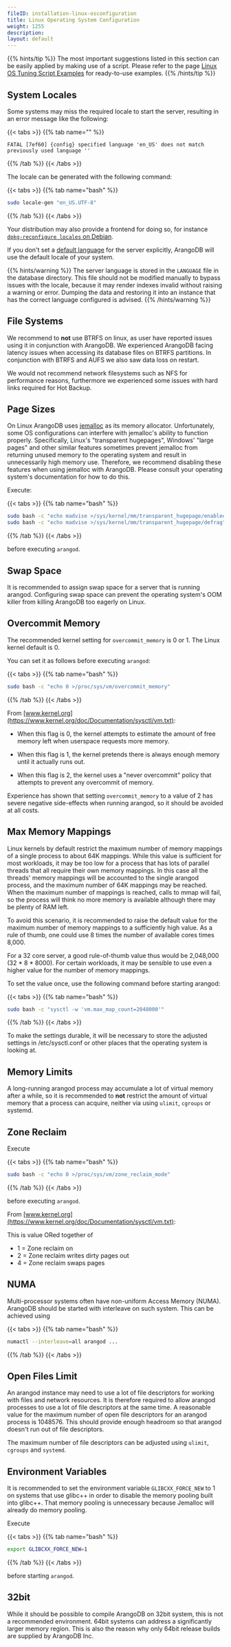 ```yaml
---
fileID: installation-linux-osconfiguration
title: Linux Operating System Configuration
weight: 1255
description: 
layout: default
---
```

{{% hints/tip %}}
The most important suggestions listed in this section can be
easily applied by making use of a script. Please refer to the page
[Linux OS Tuning Script Examples](installation-linux-ostuning-scripts) for
ready-to-use examples.
{{% /hints/tip %}}

## System Locales

Some systems may miss the required locale to start the server, resulting in an
error message like the following:

{{< tabs >}}
{{% tab name="" %}}
```
FATAL [7ef60] {config} specified language 'en_US' does not match previously used language ''
```
{{% /tab %}}
{{< /tabs >}}

The locale can be generated with the following command:

{{< tabs >}}
{{% tab name="bash" %}}
```bash
sudo locale-gen "en_US.UTF-8"
```
{{% /tab %}}
{{< /tabs >}}

Your distribution may also provide a frontend for doing so, for instance
[`dpkg-reconfigure locales` on Debian](https://wiki.debian.org/Locale).

If you don't set a [default language](../../programs-tools/arangodb-server/programs-arangod-options#--default-language)
for the server explicitly, ArangoDB will use the default locale of your system.

{{% hints/warning %}}
The server language is stored in the `LANGUAGE` file in the database directory.
This file should not be modified manually to bypass issues with the locale,
because it may render indexes invalid without raising a warning or error.
Dumping the data and restoring it into an instance that has the correct
language configured is advised.
{{% /hints/warning %}}

## File Systems

We recommend to **not** use BTRFS on linux, as user have reported issues using it in
conjunction with ArangoDB. We experienced ArangoDB facing latency issues when accessing
its database files on BTRFS partitions. In conjunction with BTRFS and AUFS we also saw
data loss on restart.

We would not recommend network filesystems such as NFS for performance reasons,
furthermore we experienced some issues with hard links required for Hot Backup.

## Page Sizes

On Linux ArangoDB uses [jemalloc](https://github.com/jemalloc/jemalloc) as
its memory allocator. Unfortunately, some OS configurations can interfere with
jemalloc's ability to function properly. Specifically, Linux's "transparent hugepages",
Windows' "large pages" and other similar features sometimes prevent jemalloc from
returning unused memory to the operating system and result in unnecessarily high
memory use. Therefore, we recommend disabling these features when using jemalloc with
ArangoDB. Please consult your operating system's documentation for how to do this.

Execute:

{{< tabs >}}
{{% tab name="bash" %}}
```bash
sudo bash -c "echo madvise >/sys/kernel/mm/transparent_hugepage/enabled"
sudo bash -c "echo madvise >/sys/kernel/mm/transparent_hugepage/defrag"
```
{{% /tab %}}
{{< /tabs >}}

before executing `arangod`.

## Swap Space

It is recommended to assign swap space for a server that is running arangod.
Configuring swap space can prevent the operating system's OOM killer from
killing ArangoDB too eagerly on Linux.

## Overcommit Memory

The recommended kernel setting for `overcommit_memory` is 0 or 1.
The Linux kernel default is 0.

You can set it as follows before executing `arangod`:

{{< tabs >}}
{{% tab name="bash" %}}
```bash
sudo bash -c "echo 0 >/proc/sys/vm/overcommit_memory"
```
{{% /tab %}}
{{< /tabs >}}

From [www.kernel.org](https://www.kernel.org/doc/Documentation/sysctl/vm.txt):

- When this flag is 0, the kernel attempts to estimate the amount
  of free memory left when userspace requests more memory.

- When this flag is 1, the kernel pretends there is always enough
  memory until it actually runs out.

- When this flag is 2, the kernel uses a "never overcommit"
  policy that attempts to prevent any overcommit of memory.

Experience has shown that setting `overcommit_memory` to a value of 2 has severe
negative side-effects when running arangod, so it should be avoided at all costs.

## Max Memory Mappings

Linux kernels by default restrict the maximum number of memory mappings of a
single process to about 64K mappings. While this value is sufficient for most
workloads, it may be too low for a process that has lots of parallel threads
that all require their own memory mappings. In this case all the threads'
memory mappings will be accounted to the single arangod process, and the
maximum number of 64K mappings may be reached. When the maximum number of
mappings is reached, calls to mmap will fail, so the process will think no
more memory is available although there may be plenty of RAM left.

To avoid this scenario, it is recommended to raise the default value for the
maximum number of memory mappings to a sufficiently high value. As a rule of
thumb, one could use 8 times the number of available cores times 8,000.

For a 32 core server, a good rule-of-thumb value thus would be 2,048,000
(32 * 8 * 8000). For certain workloads, it may be sensible to use even a higher
value for the number of memory mappings.

To set the value once, use the following command before starting arangod:

{{< tabs >}}
{{% tab name="bash" %}}
```bash
sudo bash -c "sysctl -w 'vm.max_map_count=2048000'"
```
{{% /tab %}}
{{< /tabs >}}

To make the settings durable, it will be necessary to store the adjusted
settings in /etc/sysctl.conf or other places that the operating system is
looking at.

## Memory Limits

A long-running arangod process may accumulate a lot of virtual memory after a
while, so it is recommended to **not** restrict the amount of virtual memory
that a process can acquire, neither via using `ulimit`, `cgroups` or systemd.

## Zone Reclaim

Execute

{{< tabs >}}
{{% tab name="bash" %}}
```bash
sudo bash -c "echo 0 >/proc/sys/vm/zone_reclaim_mode"
```
{{% /tab %}}
{{< /tabs >}}

before executing `arangod`.

From [www.kernel.org](https://www.kernel.org/doc/Documentation/sysctl/vm.txt):

This is value ORed together of

- 1 = Zone reclaim on
- 2 = Zone reclaim writes dirty pages out
- 4 = Zone reclaim swaps pages

## NUMA

Multi-processor systems often have non-uniform Access Memory (NUMA). ArangoDB
should be started with interleave on such system. This can be achieved using

{{< tabs >}}
{{% tab name="bash" %}}
```bash
numactl --interleave=all arangod ...
```
{{% /tab %}}
{{< /tabs >}}

## Open Files Limit

An arangod instance may need to use a lot of file descriptors for working with
files and network resources. It is therefore required to allow arangod processes
to use a lot of file descriptors at the same time. A reasonable value for the
maximum number of open file descriptors for an arangod process is 1048576. This
should provide enough headroom so that arangod doesn't run out of file descriptors.

The maximum number of file descriptors can be adjusted using `ulimit`, `cgroups`
and `systemd`.


## Environment Variables

It is recommended to set the environment variable `GLIBCXX_FORCE_NEW` to 1 on
systems that use glibc++ in order to disable the memory pooling built into
glibc++. That memory pooling is unnecessary because Jemalloc will already do
memory pooling.

Execute

{{< tabs >}}
{{% tab name="bash" %}}
```bash
export GLIBCXX_FORCE_NEW=1
```
{{% /tab %}}
{{< /tabs >}}

before starting `arangod`.

## 32bit

While it should be possible to compile ArangoDB on 32bit system, this is not a
recommended environment. 64bit systems can address a significantly larger
memory region. This is also the reason why only 64bit release builds are supplied
by ArangoDB Inc.
